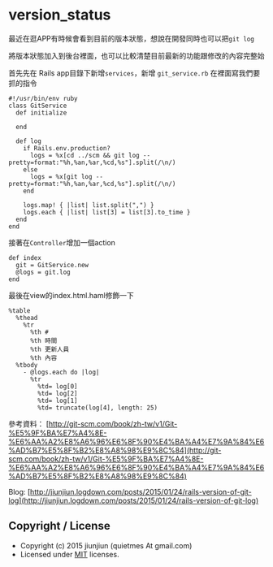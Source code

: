 # version_status

最近在逛APP有時候會看到目前的版本狀態，想說在開發同時也可以把`git log`

將版本狀態加入到後台裡面，也可以比較清楚目前最新的功能跟修改的內容完整始

首先先在 Rails app目錄下新增`services`，新增 `git_service.rb` 在裡面寫我們要抓的指令

```
#!/usr/bin/env ruby
class GitService
  def initialize

  end

  def log
    if Rails.env.production?
      logs = %x[cd ../scm && git log --pretty=format:"%h,%an,%ar,%cd,%s"].split(/\n/)
    else
      logs = %x[git log --pretty=format:"%h,%an,%ar,%cd,%s"].split(/\n/)
    end

    logs.map! { |list| list.split(",") }
    logs.each { |list| list[3] = list[3].to_time }
  end
end
```

接著在`Controller`增加一個action

```
def index
  git = GitService.new
  @logs = git.log
end
```

最後在view的index.html.haml修飾一下

```
%table
  %thead
    %tr
      %th #
      %th 時間
      %th 更新人員
      %th 內容
  %tbody
    - @logs.each do |log|
      %tr
        %td= log[0]
        %td= log[2]
        %td= log[1]
        %td= truncate(log[4], length: 25)
```

參考資料：
[http://git-scm.com/book/zh-tw/v1/Git-%E5%9F%BA%E7%A4%8E-%E6%AA%A2%E8%A6%96%E6%8F%90%E4%BA%A4%E7%9A%84%E6%AD%B7%E5%8F%B2%E8%A8%98%E9%8C%84](http://git-scm.com/book/zh-tw/v1/Git-%E5%9F%BA%E7%A4%8E-%E6%AA%A2%E8%A6%96%E6%8F%90%E4%BA%A4%E7%9A%84%E6%AD%B7%E5%8F%B2%E8%A8%98%E9%8C%84)

Blog: [http://jiunjiun.logdown.com/posts/2015/01/24/rails-version-of-git-log](http://jiunjiun.logdown.com/posts/2015/01/24/rails-version-of-git-log)

## Copyright / License
* Copyright (c) 2015 jiunjiun (quietmes At gmail.com)
* Licensed under [MIT](http://opensource.org/licenses/MIT) licenses.
